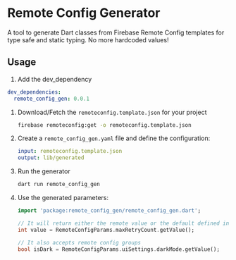 # Remote Config Generator

A tool to generate Dart classes from Firebase Remote Config templates for
type safe and static typing. No more hardcoded values!

## Usage

1. Add the dev_dependency

```yaml
dev_dependencies:
  remote_config_gen: 0.0.1
```

1. Download/Fetch the `remoteconfig.template.json` for your project

    ```bash
    firebase remoteconfig:get -o remoteconfig.template.json
    ```

2. Create a `remote_config_gen.yaml` file and define the configuration:

    ```yaml
    input: remoteconfig.template.json
    output: lib/generated
    ```

3. Run the generator

    ```bash
    dart run remote_config_gen
    ```

4. Use the generated parameters:

    ```dart
    import 'package:remote_config_gen/remote_config_gen.dart';

    // It will return either the remote value or the default defined in the template
    int value = RemoteConfigParams.maxRetryCount.getValue();

    // It also accepts remote config groups
    bool isDark = RemoteConfigParams.uiSettings.darkMode.getValue();
    ```
